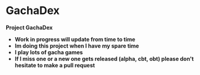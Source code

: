 # GachaDex
**Project GachaDex**
- **Work in progress will update from time to time**
- **Im doing this project when I have my spare time**
- **I play lots of gacha games**
- **If I miss one or a new one gets released (alpha, cbt, obt) please don't hesitate to make a pull request**
